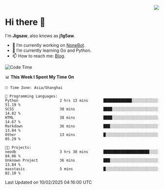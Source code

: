 <a href="#">
  <img align="right" src="https://github-readme-stats.vercel.app/api?username=j1g5awi&count_private=true&show_icons=true&title_color=80070B&text_color=B3B3B3&bg_color=212121&icon_color=80070B" />
</a>

# Hi there 👋

I'm **Jigsaw**, also knows as **j1g5aw**.

- 🔭 I’m currently working on [NoneBot](https://github.com/nonebot).
- 🌱 I’m currently learning Go and Python.
- 📫 How to reach me: [Blog](https://blog.maddestroyer.xyz/).

<!--START_SECTION:waka-->
![Code Time](http://img.shields.io/badge/Code%20Time-1%2C869%20hrs%2055%20mins-blue)

📊 **This Week I Spent My Time On** 

```text
🕑︎ Time Zone: Asia/Shanghai

💬 Programming Languages: 
Python                   2 hrs 13 mins       █████████████░░░░░░░░░░░░   51.19 % 
SCSS                     38 mins             ████░░░░░░░░░░░░░░░░░░░░░   14.82 % 
HTML                     38 mins             ████░░░░░░░░░░░░░░░░░░░░░   14.67 % 
Markdown                 36 mins             ███░░░░░░░░░░░░░░░░░░░░░░   13.84 % 
Other                    13 mins             █░░░░░░░░░░░░░░░░░░░░░░░░   05.29 % 

🐱‍💻 Projects: 
neodb                    3 hrs 38 mins       █████████████████████░░░░   84.06 % 
Unknown Project          36 mins             ███░░░░░░░░░░░░░░░░░░░░░░   13.84 % 
maxstasis                5 mins              █░░░░░░░░░░░░░░░░░░░░░░░░   02.10 % 
```


 Last Updated on 10/02/2025 04:16:00 UTC
<!--END_SECTION:waka-->
